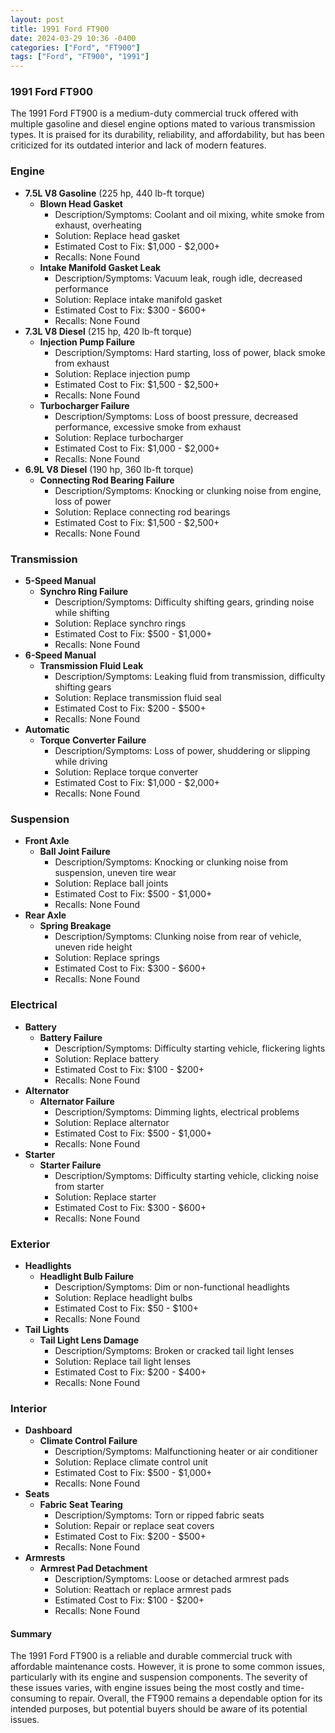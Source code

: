 ```yaml
---
layout: post
title: 1991 Ford FT900
date: 2024-03-29 10:36 -0400
categories: ["Ford", "FT900"]
tags: ["Ford", "FT900", "1991"]
---
```

### 1991 Ford FT900
The 1991 Ford FT900 is a medium-duty commercial truck offered with multiple gasoline and diesel engine options mated to various transmission types. It is praised for its durability, reliability, and affordability, but has been criticized for its outdated interior and lack of modern features.

### Engine
- **7.5L V8 Gasoline** (225 hp, 440 lb-ft torque)
    - **Blown Head Gasket**
        - Description/Symptoms: Coolant and oil mixing, white smoke from exhaust, overheating
        - Solution: Replace head gasket
        - Estimated Cost to Fix: $1,000 - $2,000+
        - Recalls: None Found
    - **Intake Manifold Gasket Leak**
        - Description/Symptoms: Vacuum leak, rough idle, decreased performance
        - Solution: Replace intake manifold gasket
        - Estimated Cost to Fix: $300 - $600+
        - Recalls: None Found
- **7.3L V8 Diesel** (215 hp, 420 lb-ft torque)
    - **Injection Pump Failure**
        - Description/Symptoms: Hard starting, loss of power, black smoke from exhaust
        - Solution: Replace injection pump
        - Estimated Cost to Fix: $1,500 - $2,500+
        - Recalls: None Found
    - **Turbocharger Failure**
        - Description/Symptoms: Loss of boost pressure, decreased performance, excessive smoke from exhaust
        - Solution: Replace turbocharger
        - Estimated Cost to Fix: $1,000 - $2,000+
        - Recalls: None Found
- **6.9L V8 Diesel** (190 hp, 360 lb-ft torque)
    - **Connecting Rod Bearing Failure**
        - Description/Symptoms: Knocking or clunking noise from engine, loss of power
        - Solution: Replace connecting rod bearings
        - Estimated Cost to Fix: $1,500 - $2,500+
        - Recalls: None Found

### Transmission
- **5-Speed Manual**
    - **Synchro Ring Failure**
        - Description/Symptoms: Difficulty shifting gears, grinding noise while shifting
        - Solution: Replace synchro rings
        - Estimated Cost to Fix: $500 - $1,000+
        - Recalls: None Found
- **6-Speed Manual**
    - **Transmission Fluid Leak**
        - Description/Symptoms: Leaking fluid from transmission, difficulty shifting gears
        - Solution: Replace transmission fluid seal
        - Estimated Cost to Fix: $200 - $500+
        - Recalls: None Found
- **Automatic**
    - **Torque Converter Failure**
        - Description/Symptoms: Loss of power, shuddering or slipping while driving
        - Solution: Replace torque converter
        - Estimated Cost to Fix: $1,000 - $2,000+
        - Recalls: None Found

### Suspension
- **Front Axle**
    - **Ball Joint Failure**
        - Description/Symptoms: Knocking or clunking noise from suspension, uneven tire wear
        - Solution: Replace ball joints
        - Estimated Cost to Fix: $500 - $1,000+
        - Recalls: None Found
- **Rear Axle**
    - **Spring Breakage**
        - Description/Symptoms: Clunking noise from rear of vehicle, uneven ride height
        - Solution: Replace springs
        - Estimated Cost to Fix: $300 - $600+
        - Recalls: None Found

### Electrical
- **Battery**
    - **Battery Failure**
        - Description/Symptoms: Difficulty starting vehicle, flickering lights
        - Solution: Replace battery
        - Estimated Cost to Fix: $100 - $200+
        - Recalls: None Found
- **Alternator**
    - **Alternator Failure**
        - Description/Symptoms: Dimming lights, electrical problems
        - Solution: Replace alternator
        - Estimated Cost to Fix: $500 - $1,000+
        - Recalls: None Found
- **Starter**
    - **Starter Failure**
        - Description/Symptoms: Difficulty starting vehicle, clicking noise from starter
        - Solution: Replace starter
        - Estimated Cost to Fix: $300 - $600+
        - Recalls: None Found

### Exterior
- **Headlights**
    - **Headlight Bulb Failure**
        - Description/Symptoms: Dim or non-functional headlights
        - Solution: Replace headlight bulbs
        - Estimated Cost to Fix: $50 - $100+
        - Recalls: None Found
- **Tail Lights**
    - **Tail Light Lens Damage**
        - Description/Symptoms: Broken or cracked tail light lenses
        - Solution: Replace tail light lenses
        - Estimated Cost to Fix: $200 - $400+
        - Recalls: None Found

### Interior
- **Dashboard**
    - **Climate Control Failure**
        - Description/Symptoms: Malfunctioning heater or air conditioner
        - Solution: Replace climate control unit
        - Estimated Cost to Fix: $500 - $1,000+
        - Recalls: None Found
- **Seats**
    - **Fabric Seat Tearing**
        - Description/Symptoms: Torn or ripped fabric seats
        - Solution: Repair or replace seat covers
        - Estimated Cost to Fix: $200 - $500+
        - Recalls: None Found
- **Armrests**
    - **Armrest Pad Detachment**
        - Description/Symptoms: Loose or detached armrest pads
        - Solution: Reattach or replace armrest pads
        - Estimated Cost to Fix: $100 - $200+
        - Recalls: None Found

#### Summary
The 1991 Ford FT900 is a reliable and durable commercial truck with affordable maintenance costs. However, it is prone to some common issues, particularly with its engine and suspension components. The severity of these issues varies, with engine issues being the most costly and time-consuming to repair. Overall, the FT900 remains a dependable option for its intended purposes, but potential buyers should be aware of its potential issues.

